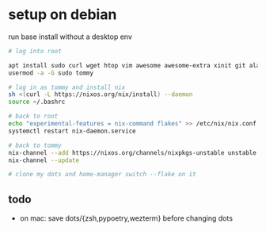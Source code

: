 # setup on debian

run base install without a desktop env

```bash
# log into root

apt install sudo curl wget htop vim awesome awesome-extra xinit git alacritty wireplumber pipewire-pulse pipewire-alsa
usermod -a -G sudo tommy

# log in as tommy and install nix
sh <(curl -L https://nixos.org/nix/install) --daemon
source ~/.bashrc

# back to root
echo "experimental-features = nix-command flakes" >> /etc/nix/nix.conf
systemctl restart nix-daemon.service

# back to tommy
nix-channel --add https://nixos.org/channels/nixpkgs-unstable unstable
nix-channel --update

# clone my dots and home-manager switch --flake on it
```

## todo

- on mac: save dots/{zsh,pypoetry,wezterm} before changing dots
